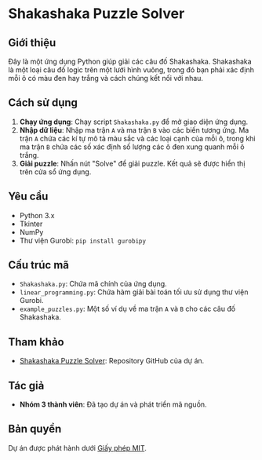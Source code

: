 # Shakashaka Puzzle Solver

## Giới thiệu

Đây là một ứng dụng Python giúp giải các câu đố Shakashaka. Shakashaka là một loại câu đố logic trên một lưới hình vuông, trong đó bạn phải xác định mỗi ô có màu đen hay trắng và cách chúng kết nối với nhau.

## Cách sử dụng

1. **Chạy ứng dụng**: Chạy script `Shakashaka.py` để mở giao diện ứng dụng.
2. **Nhập dữ liệu**: Nhập ma trận `A` và ma trận `B` vào các biến tương ứng. Ma trận `A` chứa các kí tự mô tả màu sắc và các loại cạnh của mỗi ô, trong khi ma trận `B` chứa các số xác định số lượng các ô đen xung quanh mỗi ô trắng.
3. **Giải puzzle**: Nhấn nút "Solve" để giải puzzle. Kết quả sẽ được hiển thị trên cửa sổ ứng dụng.

## Yêu cầu

- Python 3.x
- Tkinter
- NumPy
- Thư viện Gurobi: `pip install gurobipy`

## Cấu trúc mã

- `Shakashaka.py`: Chứa mã chính của ứng dụng.
- `linear_programming.py`: Chứa hàm giải bài toán tối ưu sử dụng thư viện Gurobi.
- `example_puzzles.py`: Một số ví dụ về ma trận `A` và `B` cho các câu đố Shakashaka.

## Tham khảo

- [Shakashaka Puzzle Solver](https://github.com/TruongNoo/Shakashaka.git): Repository GitHub của dự án.

## Tác giả

- **Nhóm 3 thành viên**: Đã tạo dự án và phát triển mã nguồn.

## Bản quyền

Dự án được phát hành dưới [Giấy phép MIT](LICENSE).
